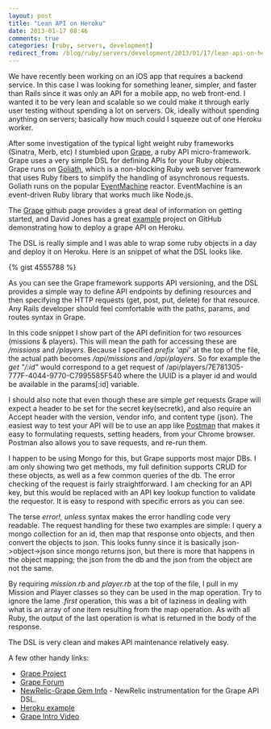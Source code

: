 ```yaml
---
layout: post
title: "Lean API on Heroku"
date: 2013-01-17 08:46
comments: true
categories: [ruby, servers, development]
redirect_from: /blog/ruby/servers/development/2013/01/17/lean-api-on-heroku
---
```

We have recently been working on an iOS app that requires a backend service. In this case I was looking for something leaner, simpler, and faster than Rails since it was only an API for a mobile app, no web front-end. I wanted it to be very lean and scalable so we could make it through early user testing without spending a lot on servers. Ok, ideally without spending anything on servers; basically how much could I squeeze out of one Heroku worker.

After some investigation of the typical light weight ruby frameworks (Sinatra, Merb, etc) I stumbled upon [Grape](https://github.com/intridea/grape), a ruby API micro-framework. Grape uses a very simple DSL for defining APIs for your Ruby objects. Grape runs on [Goliath](https://github.com/postrank-labs/goliath), which is a non-blocking Ruby web server framework that uses Ruby fibers to simplify the handling of asynchronous requests. Goliath runs on the popular [EventMachine](https://github.com/eventmachine/eventmachine) reactor. EventMachine is an event-driven Ruby library that works much like Node.js.

The [Grape](https://github.com/intridea/grape) github page provides a great deal of information on getting started, and David Jones has a great [example](https://github.com/djones/grape-goliath-example) project on GitHub demonstrating how to deploy a grape API on Heroku.

The DSL is really simple and I was able to wrap some ruby objects in a day and deploy it on Heroku. Here is an snippet of what the DSL looks like.

{% gist 4555788 %}

As you can see the Grape framework supports API versioning, and the DSL provides a simple way to define API endpoints by defining resources and then specifying the HTTP requests (get, post, put, delete) for that resource. Any Rails developer should feel comfortable with the paths, params, and routes syntax in Grape.

In this code snippet I show part of the API definition for two resources (missions &amp; players). This will mean the path for accessing these are _/missions_ and _/players_. Because I specified _prefix 'api'_ at the top of the file, the actual path becomes _/api/missions_ and _/api/players_. So for example the _get "/:id"_ would correspond to a get request of /api/players/7E781305-777F-4044-9770-C7995585F540 where the UUID is a player id and would be available in the params[:id] variable. 

I should also note that even though these are simple _get_ requests Grape will expect a header to be set for the secret key(secretk), and also require an Accept header with the version, vendor info, and content type (json). The easiest way to test your API will be to use an app like [Postman](http://goo.gl/daZ5Q) that makes it easy to formulating requests, setting headers, from your Chrome browser. Postman also allows you to save requests, and re-run them. 

I happen to be using Mongo for this, but Grape supports most major DBs. I am only showing two get methods, my full definition supports CRUD for these objects, as well as a few common queries of the db. The error checking of the request is fairly straightforward. I am checking for an API key, but this would be replaced with an API key lookup function to validate the requestor. It is easy to respond with specific errors as you can see. 


The terse _error!, unless_ syntax makes the error handling code very readable. The request handling for these two examples are simple: I query a mongo collection for an id, then map that response onto objects, and then convert the objects to json. This looks funny since it is basically json-&gt;object-&gt;json since mongo returns json, but there is more that happens in the object mapping; the json from the db and the json from the object are not the same. 

By requiring _mission.rb_ and _player.rb_ at the top of the file, I pull in my Mission and Player classes so they can be used in the map operation.   Try to ignore the lame _.first_ operation, this was a bit of laziness in dealing with what is an array of one item resulting from the map operation. As with all Ruby, the output of the last operation is what is returned in the body of the response.

The DSL is very clean and makes API maintenance relatively easy. 

A few other handy links:

* [Grape Project](https://github.com/postrank-labs/goliath)
* [Grape Forum](https://groups.google.com/forum/?fromgroups#!forum/ruby-grape)
* [NewRelic-Grape Gem Info](https://github.com/flyerhzm/newrelic-grape) - NewRelic instrumentation for the Grape API DSL.
* [Heroku example](https://github.com/djones/grape-goliath-example)
* [Grape Intro Video](http://www.confreaks.com/videos/475-rubyconf2010-the-grapes-of-rapid)